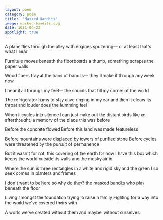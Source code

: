 ```yaml
---
layout: poem
category: poem
title:  "Masked Bandits"
image: masked-bandits.svg
date: 2021-06-23
spotlight: true
---
```


A plane flies through the alley
with engines sputtering—
or at least that's what I hear

Furniture moves beneath the floorboards
a thump, something scrapes the paper walls

Wood fibers fray at the hand of bandits—
they'll make it through any week now

I hear it all through my feet—
the sounds that fill my corner of the world

The refrigerator hums to stay alive
ringing in my ear
and then it clears its throat
and louder does the humming feel

When it cycles into silence
I can just make out the distant birds
like an afterthought, a memory
of the place this was before

Before the concrete flowed
Before this land was made featureless

Before mountains were displaced
by towers of purified stone
Before cycles were threatened
by the pursuit of permanence

But it wasn't for not, this covering of the earth
for now I have this box
which keeps the world outside its walls
and the musky air in

Where the sun is three rectangles
in a white and rigid sky
and the green I so seek
comes in planters and frames

I don't want to be here
so why do they?
the masked bandits
who play beneath the floor

Living amongst the foundation
trying to raise a family
Fighting for a way into the world
we've covered theirs with

A world we've created without them
and maybe, without ourselves
